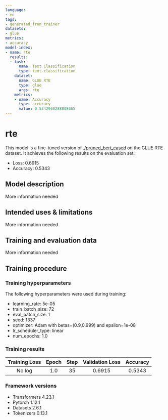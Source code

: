 ```yaml
---
language:
- en
tags:
- generated_from_trainer
datasets:
- glue
metrics:
- accuracy
model-index:
- name: rte
  results:
  - task:
      name: Text Classification
      type: text-classification
    dataset:
      name: GLUE RTE
      type: glue
      args: rte
    metrics:
    - name: Accuracy
      type: accuracy
      value: 0.5342960288808665
---
```


<!-- This model card has been generated automatically according to the information the Trainer had access to. You
should probably proofread and complete it, then remove this comment. -->

# rte

This model is a fine-tuned version of [./pruned_bert_cased](https://huggingface.co/./pruned_bert_cased) on the GLUE RTE dataset.
It achieves the following results on the evaluation set:
- Loss: 0.6915
- Accuracy: 0.5343

## Model description

More information needed

## Intended uses & limitations

More information needed

## Training and evaluation data

More information needed

## Training procedure

### Training hyperparameters

The following hyperparameters were used during training:
- learning_rate: 5e-05
- train_batch_size: 72
- eval_batch_size: 1
- seed: 1337
- optimizer: Adam with betas=(0.9,0.999) and epsilon=1e-08
- lr_scheduler_type: linear
- num_epochs: 1.0

### Training results

| Training Loss | Epoch | Step | Validation Loss | Accuracy |
|:-------------:|:-----:|:----:|:---------------:|:--------:|
| No log        | 1.0   | 35   | 0.6915          | 0.5343   |


### Framework versions

- Transformers 4.23.1
- Pytorch 1.12.1
- Datasets 2.6.1
- Tokenizers 0.13.1
